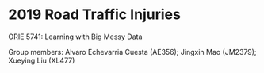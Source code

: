 # 2019 Road Traffic Injuries

ORIE 5741: Learning with Big Messy Data

Group members: Alvaro Echevarria Cuesta (AE356); Jingxin Mao (JM2379); Xueying Liu (XL477)
